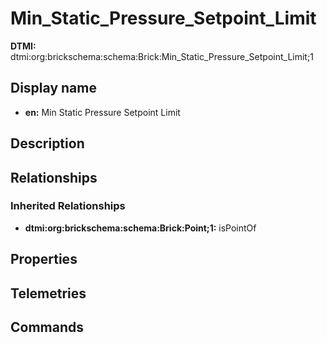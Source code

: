 # Min_Static_Pressure_Setpoint_Limit
**DTMI:** dtmi:org:brickschema:schema:Brick:Min_Static_Pressure_Setpoint_Limit;1
## Display name
- **en:** Min Static Pressure Setpoint Limit
## Description
## Relationships
### Inherited Relationships
* **dtmi:org:brickschema:schema:Brick:Point;1:** isPointOf
## Properties
## Telemetries
## Commands
